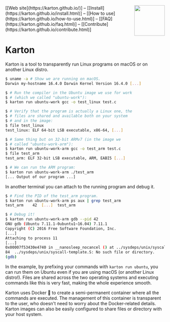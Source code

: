 <img align="right" src="https://karton.github.io/img/karton-256.png" width="96px" height="96px">
[[Web site](https://karton.github.io/)] &ndash; [[Install](https://karton.github.io/install.html)] &ndash; [[How to use](https://karton.github.io/how-to-use.html)] &ndash; [[FAQ](https://karton.github.io/faq.html)] &ndash; [[Contribute](https://karton.github.io/contribute.html)]

Karton
======

Karton is a tool to transparently run Linux programs on macOS or on another Linux distro.

``` sh
$ uname -a # Show we are running on macOS.
Darwin my-hostname 16.4.0 Darwin Kernel Version 16.4.0 [...]

$ # Run the compiler in the Ubuntu image we use for work
$ # (which we called "ubuntu-work"):
$ karton run ubuntu-work gcc -o test_linux test.c

$ # Verify that the program is actually a Linux one, the
$ # files are shared and available both on your system
$ # and in the image:
$ file test_linux
test_linux: ELF 64-bit LSB executable, x86-64, [...]

$ # Same thing but on 32-bit ARMv7 (in the image we
$ # called "ubuntu-work-arm"):
$ karton run ubuntu-work-arm gcc -o test_arm test.c
$ file test_arm
test_arm: ELF 32-bit LSB executable, ARM, EABI5 [...]

$ # We can run the ARM program:
$ karton run ubuntu-work-arm ./test_arm
[... Output of our program ...]
```

In another terminal you can attach to the running program and debug it.

``` sh
$ # Find the PID of the test_arm program.
$ karton run ubuntu-work-arm ps aux | grep test_arm
test_arm    42  [...]  test_arm

$ # Debug it!
$ karton run ubuntu-work-arm gdb --pid 42
GNU gdb (Ubuntu 7.11.1-0ubuntu1~16.04) 7.11.1
Copyright (C) 2016 Free Software Foundation, Inc.
[...]
Attaching to process 11
[...]
0x00007f53430e4740 in __nanosleep_nocancel () at ../sysdeps/unix/syscall-template.S:84
84	../sysdeps/unix/syscall-template.S: No such file or directory.
(gdb)
```

In the example, by prefixing your commands with `karton run ubuntu`, you can run them on Ubuntu even if you are using macOS (or another Linux distro!). Files are shared across the two operating systems and executing commands like this is very fast, making the whole experience smooth.

Karton uses Docker 🐳 to create a semi-permanent container where all the commands are executed. The management of this container is transparent to the user, who doesn't need to worry about the Docker-related details.<br>
Karton images can also be easily configured to share files or directory with your host system.
